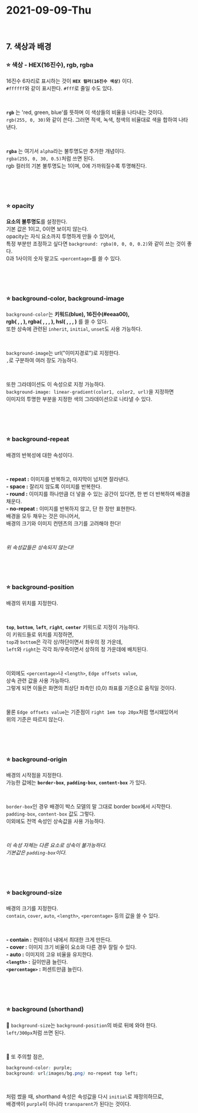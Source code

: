 # 2021-09-09-Thu

<br/>

## 7. 색상과 배경

### ⭐ 색상 - HEX(16진수), rgb, rgba

16진수 6자리로 표시하는 것이 **`HEX 컬러(16진수 색상)`** 이다.  
`#ffffff`와 같이 표시한다. `#fff`로 줄일 수도 있다.

<br/>

**`rgb`** 는 'red, green, blue'를 뜻하며 이 색상들의 비율을 나타내는 것이다.  
`rgb(255, 0, 30)`와 같이 쓴다. 그러면 적색, 녹색, 청색의 비율대로 색을 합하여 나타낸다.

<br/>

**`rgba`** 는 여기서 `alpha`라는 불투명도만 추가한 개념이다.  
`rgba(255, 0, 30, 0.5)`처럼 쓰면 된다.  
rgb 컬러의 기본 불투명도는 1이며, 0에 가까워질수록 투명해진다.

<br/>
<br/>
<br/>

### ⭐ opacity

**요소의 불투명도**를 설정한다.  
기본 값은 1이고, 0이면 보이지 않는다.  
opacity는 자식 요소까지 투명하게 만들 수 있어서,  
특정 부분만 조정하고 싶다면 `background: rgba(0, 0, 0, 0.2)`와 같이 쓰는 것이 좋다.  
0과 1사이의 숫자 말고도 `<percentage>`를 쓸 수 있다.

<br/>
<br/>
<br/>

### ⭐ background-color, background-image

`background-color`는 **키워드(blue), 16진수(#eeaa00),  
rgb( , , ), rgba( , , , ), hsl( , , , )** 를 쓸 수 있다.  
또한 상속에 관련된 `inherit`, `initial`, `unset`도 사용 가능하다.

<br/>

`background-image`는 url("이미지경로")로 지정한다.  
`,`로 구분하여 여러 장도 가능하다.

<br/>

또한 그라데이션도 이 속성으로 지정 가능하다.  
`background-image: linear-gradient(color1, color2, url)`을 지정하면  
이미지의 투명한 부분을 지정한 색의 그라데이션으로 나타낼 수 있다.

<br/>
<br/>
<br/>

### ⭐ background-repeat

배경의 반복성에 대한 속성이다.

<br/>

**- repeat :** 이미지를 반복하고, 마지막이 넘치면 잘라낸다.  
**- space :** 잘리지 않도록 이미지를 반복한다.  
**- round :** 이미지를 하나만큼 더 넣을 수 있는 공간이 있다면, 한 번 더 반복하여 배경을 채운다.  
**- no-repeat :** 이미지를 반복하지 않고, 단 한 장만 표현한다.  
배경을 모두 채우는 것은 아니어서,  
배경의 크기와 이미지 컨텐츠의 크기를 고려해야 한다!

<br/>

_위 속성값들은 상속되지 않는다!_

<br/>
<br/>
<br/>

### ⭐ background-position

배경의 위치를 지정한다.

<br/>

**`top`**, **`bottom`**, **`left`**, **`right`**, **`center`** 키워드로 지정이 가능하다.  
이 키워드들로 위치를 지정하면,  
`top`과 `bottom`은 각각 상/하단이면서 좌우의 정 가운데,  
`left`와 `right`는 각각 좌/우측이면서 상하의 정 가운데에 배치된다.

<br/>

이외에도 `<percentage>`나 `<length>`, `Edge offsets value`,  
상속 관련 값을 사용 가능하다.  
그렇게 되면 이들은 화면의 최상단 좌측인 (0,0) 좌표를 기준으로 움직일 것이다.

<br/>

물론 `Edge offsets value`는 기준점이 `right 1em top 20px`처럼 명시돼있어서  
위의 기준은 따르지 않는다.

<br/>
<br/>
<br/>

### ⭐ background-origin

배경의 시작점을 지정한다.  
가능한 값에는 **`border-box`**, **`padding-box`**, **`content-box`** 가 있다.

<br/>

`border-box`인 경우 배경이 박스 모델의 말 그대로 border box에서 시작한다.  
`padding-box`, `content-box` 값도 그렇다.  
이외에도 전역 속성인 상속값을 사용 가능하다.

<br/>
 
*이 속성 자체는 다른 요소로 상속이 불가능하다.*     
*기본값은 `padding-box`이다.*

<br/>
<br/>
<br/>

### ⭐ background-size

배경의 크기를 지정한다.  
`contain`, `cover`, `auto`, `<length>`, `<percentage>` 등의 값을 쓸 수 있다.

<br/>

**- contain :** 컨테이너 내에서 최대한 크게 만든다.  
**- cover :** 이미지 크기 비율이 요소와 다른 경우 잘릴 수 있다.  
**- auto :** 이미지의 고유 비율을 유지한다.  
**`<length>` :** 길이만큼 늘린다.  
**`<percentage>` :** 퍼센트만큼 늘린다.

<br/>
<br/>
<br/>

### ⭐ background (shorthand)

🌟 `background-size`는 `background-position`의 바로 뒤에 와야 한다.  
`left/300px`처럼 쓰면 된다.

<br/>

🌟 또 주의할 점은,

```css
background-color: purple;
background: url(images/bg.png) no-repeat top left;
```

<br/>

처럼 썼을 때, shorthand 속성은 속성값을 다시 `initial`로 재정의하므로,  
배경색이 `purple`이 아니라 `transparent`가 된다는 것이다.

<br/>
<br/>
